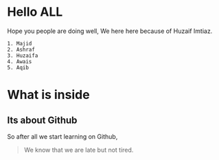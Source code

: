 # Hello ALL

Hope you people are doing well, We here here because of Huzaif Imtiaz.

```
1. Majid
2. Ashraf
3. Huzaifa
4. Awais
5. Aqib
```
# What is inside

## Its about Github

So after all we start learning on Github, 

> We know that we are late but not tired.
